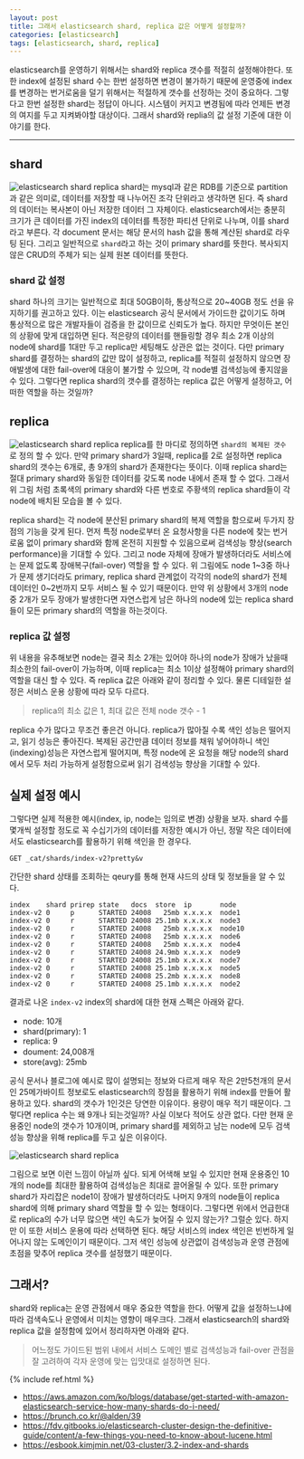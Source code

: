 ```yaml
---
layout: post
title: 그래서 elasticsearch shard, replica 값은 어떻게 설정할까? 
categories: [elasticsearch]
tags: [elasticsearch, shard, replica]
---
```


elasticsearch를 운영하기 위해서는 shard와 replica 갯수를 적절히 설정해야한다. 또한 index에 설정된 shard 수는 한번 설정하면 변경이 불가하기 때문에 운영중에 index를 변경하는 번거로움을 덜기 위해서는 적절하게 갯수를 선정하는 것이 중요하다. 그렇다고 한번 설정한 shard는 정답이 아니다. 시스템이 커지고 변경됨에 따라 언제든 변경의 여지를 두고 지켜봐야할 대상이다. 그래서 shard와 replia의 값 설정 기준에 대한 이야기를 한다.

<hr>

## shard
![elasticsearch shard replica]({{site.url}}/assets/images/posts/elasticsearch-shard-replica-02.png )
shard는 mysql과 같은 RDB를 기준으로 partition과 같은 의미로, 데이터를 저장할 때 나누어진 조각 단위라고 생각하면 된다. 즉 shard의 데이터는 복사본이 아닌 저장한 데이터 그 자체이다. elasticsearch에서는 충분히 크기가 큰 데이터를 가진 index의 데이터를 특정한 파티션 단위로 나누며, 이를 shard라고 부른다. 각 document 문서는 해당 문서의 hash 값을 통해 계산된 shard로 라우팅 된다. 그리고 일반적으로 `shard`라고 하는 것이 primary shard를 뜻한다. 복사되지 않은 CRUD의 주체가 되는 실제 원본 데이터를 뜻한다.

### shard 값 설정
shard 하나의 크기는 일반적으로 최대 50GB이하, 통상적으로 20~40GB 정도 선을 유지하기를 권고하고 있다. 이는 elasticsearch 공식 문서에서 가이드한 값이기도 하며 통상적으로 많은 개발자들이 검증을 한 값이므로 신뢰도가 높다. 하지만 무엇이든 본인의 상황에 맞게 대입하면 된다. 적은량의 데이터를 핸들링할 경우 최소 2개 이상의 node에 shard를 1대만 두고 replica만 세팅해도 상관은 없는 것이다. 다만 primary shard를 결정하는 shard의 값만 많이 설정하고, replica를 적절히 설정하지 않으면 장애발생에 대한 fail-over에 대응이 불가할 수 있으며, 각 node별 검색성능에 좋지않을 수 있다. 그렇다면 replica shard의 갯수를 결정하는 replica 값은 어떻게 설정하고, 어떠한 역할을 하는 것일까?

## replica
![elasticsearch shard replica]({{site.url}}/assets/images/posts/elasticsearch-shard-replica-03.png )
replica를 한 마디로 정의하면 `shard의 복제된 갯수` 로 정의 할 수 있다. 만약 primary shard가 3일때, replica를 2로 설정하면 replica shard의 갯수는 6개로, 총 9개의 shard가 존재한다는 뜻이다. 이때 replica shard는 절대 primary shard와 동일한 데이터를 갖도록 node 내에서 존재 할 수 없다. 그래서 위 그림 처럼 초록색의 primary shard와 다른 번호로 주황색의 replica shard들이 각 node에 배치된 모습을 볼 수 있다.

replica shard는 각 node에 분산된 primary shard의 복제 역할을 함으로써 두가지 장점의 기능을 갖게 된다. 먼저 특정 node로부터 온 요청사항을 다른 node에 찾는 번거로움 없이 primary shard와 함께 온전히 지원할 수 있음으로써 검색성능 향상(search performance)을 기대할 수 있다. 그리고 node 자체에 장애가 발생하더라도 서비스에는 문제 없도록 장애복구(fail-over) 역할을 할 수 있다. 위 그림에도 node 1~3중 하나가 문제 생기더라도 primary, replica shard 관계없이 각각의 node의 shard가 전체 데이터인 0~2번까지 모두 서비스 될 수 있기 때문이다. 만약 위 상황에서 3개의 node중 2개가 모두 장애가 발생한다면 자연스럽게 남은 하나의 node에 있는 replica shard들이 모든 primary shard의 역할을 하는것이다. 

### replica 값 설정
위 내용을 유추해보면 node는 결국 최소 2개는 있어야 하나의 node가 장애가 났을때 최소한의 fail-over이 가능하며, 이때 replica는 최소 1이상 설정해야 primary shard의 역할을 대신 할 수 있다.
즉 replica 값은 아래와 같이 정리할 수 있다. 물론 디테일한 설정은 서비스 운용 상황에 따라 모두 다르다.
> replica의 최소 값은 1, 최대 값은 전체 node 갯수 - 1

replica 수가 많다고 무조건 좋은건 아니다. replica가 많아질 수록 색인 성능은 떨어지고, 읽기 성능은 좋아진다. 복제된 공간만큼 데이터 정보를 채워 넣어야하니 색인(indexing)성능은 자연스럽게 떨어지며, 특정 node에 온 요청을 해당 node의 shard에서 모두 처리 가능하게 설정함으로써 읽기 검색성능 향상을 기대할 수 있다.

## 실제 설정 예시
그렇다면 실제 적용한 예시(index, ip, node는 임의로 변경) 상황을 보자. shard 수를 몇개씩 설정할 정도로 꼭 수십기가의 데이터를 저장한 예시가 아닌, 정말 작은 데이터에서도 elasticsearch를 활용하기 위해 색인을 한 경우다.

```
GET _cat/shards/index-v2?pretty&v
```
간단한 shard 상태를 조회하는 qeury를 통해 현재 샤드의 상태 및 정보들을 알 수 있다. 

```
index    shard prirep state   docs  store  ip       node
index-v2 0     p      STARTED 24008   25mb x.x.x.x  node1
index-v2 0     r      STARTED 24008 25.1mb x.x.x.x  node3
index-v2 0     r      STARTED 24008   25mb x.x.x.x  node10
index-v2 0     r      STARTED 24008   25mb x.x.x.x  node6
index-v2 0     r      STARTED 24008   25mb x.x.x.x  node4
index-v2 0     r      STARTED 24008 24.9mb x.x.x.x  node9
index-v2 0     r      STARTED 24008 25.1mb x.x.x.x  node7
index-v2 0     r      STARTED 24008 25.1mb x.x.x.x  node5
index-v2 0     r      STARTED 24008 25.2mb x.x.x.x  node8
index-v2 0     r      STARTED 24008 25.1mb x.x.x.x  node2
```

결과로 나온 `index-v2` index의 shard에 대한 현재 스펙은 아래와 같다. 
* node: 10개
* shard(primary): 1
* replica: 9
* doument: 24,008개
* store(avg): 25mb

공식 문서나 블로그에 예시로 많이 설명되는 정보와 다르게 매우 작은 2만5천개의 문서인 25메가바이트 정보로도 elasticsearch의 장점을 활용하기 위해 index를 만들어 활용하고 있다. shard의 갯수가 1인것은 당연한 이유이다. 용량이 매우 적기 때문이다. 그렇다면 replica 수는 왜 9개나 되는것일까? 사실 이보다 적어도 상관 없다. 다만 현재 운용중인 node의 갯수가 10개이며, primary shard를 제외하고 남는 node에 모두 검색성능 향상을 위해 replica를 두고 싶은 이유이다. 

![elasticsearch shard replica]({{site.url}}/assets/images/posts/elasticsearch-shard-replica-04.png )

그림으로 보면 이런 느낌이 아닐까 싶다. 되게 어색해 보일 수 있지만 현재 운용중인 10개의 node를 최대한 활용하여 검색성능은 최대로 끌어올릴 수 있다. 또한 primary shard가 자리잡은 node1이 장애가 발생하더라도 나머지 9개의 node들이 replica shard에 의해 primary shard 역할을 할 수 있는 형태이다. 그렇다면 위에서 언급한대로 replica의 수가 너무 많으면 색인 속도가 늦어질 수 있지 않는가? 그럴순 있다. 하지만 이 또한 서비스 운용에 따라 선택하면 된다. 해당 서비스의 index 색인은 빈번하게 일어나지 않는 도메인이기 때문이다. 그저 색인 성능에 상관없이 검색성능과 운영 관점에 초점을 맞추어 replica 갯수를 설정했기 때문이다.



## 그래서?
shard와 replica는 운영 관점에서 매우 중요한 역할을 한다. 어떻게 값을 설정하느냐에 따라 검색속도나 운영에서 미치는 영향이 매우크다. 그래서 elasticsearch의 shard와 replica 값을 설정함에 있어서 정리하자면 아래와 같다.
>어느정도 가이드된 범위 내에서 서비스 도메인 별로 검색성능과 fail-over 관점을 잘 고려하여 각자 운영에 맞는 입맛대로 설정하면 된다.

{% include ref.html %}
* <https://aws.amazon.com/ko/blogs/database/get-started-with-amazon-elasticsearch-service-how-many-shards-do-i-need/>
* <https://brunch.co.kr/@alden/39>
* <https://fdv.gitbooks.io/elasticsearch-cluster-design-the-definitive-guide/content/a-few-things-you-need-to-know-about-lucene.html>
* <https://esbook.kimjmin.net/03-cluster/3.2-index-and-shards>